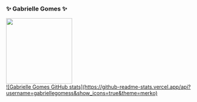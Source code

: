 ### ✨ Gabrielle Gomes ✨

<div>
  <a href="https://github.com/gabriellegomess">
  <img height="180em" src="https://github-readme-stats.vercel.app/api?username=gabriellegomess&show_icons=true&theme=tokyonight">
  <div>![Gabrielle Gomes GitHub stats](https://github-readme-stats.vercel.app/api?username=gabriellegomess&show_icons=true&theme=merko) </div>
</div> 



